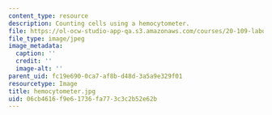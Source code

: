 ```yaml
---
content_type: resource
description: Counting cells using a hemocytometer.
file: https://ol-ocw-studio-app-qa.s3.amazonaws.com/courses/20-109-laboratory-fundamentals-in-biological-engineering-fall-2007/06cb4616f9e61736fa773c3c2b52e62b_hemocytometer.jpg
file_type: image/jpeg
image_metadata:
  caption: ''
  credit: ''
  image-alt: ''
parent_uid: fc19e690-0ca7-af8b-d48d-3a5a9e329f01
resourcetype: Image
title: hemocytometer.jpg
uid: 06cb4616-f9e6-1736-fa77-3c3c2b52e62b
---
```

